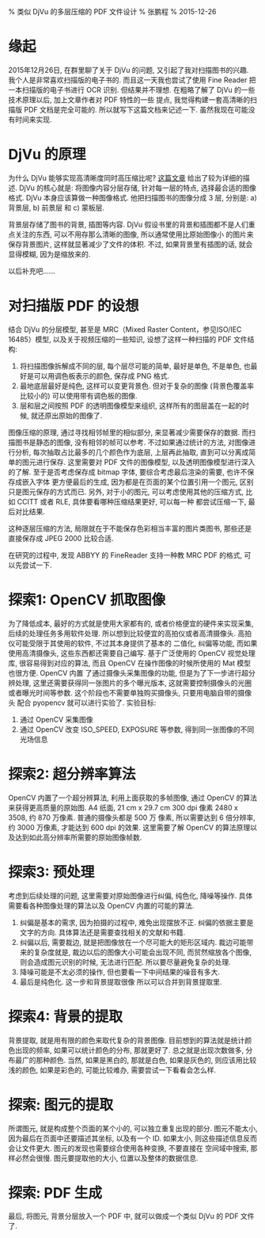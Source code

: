 % 类似 DjVu 的多层压缩的 PDF 文件设计
% 张鹏程
% 2015-12-26

# 缘起

2015年12月26日, 在群里聊了关于 DjVu 的问题, 又引起了我对扫描图书的兴趣. 我个人是非常喜欢扫描版的电子书的. 而且这一天我也尝试了使用 Fine Reader 把一本扫描版的电子书进行 OCR 识别. 但结果并不理想. 在粗略了解了 DjVu 的一些技术原理以后, 加上文章作者对 PDF 特性的一些
提点, 我觉得构建一套高清晰的扫描版 PDF 文档是完全可能的. 所以就写下这篇文档来记述一下. 虽然我现在可能没有时间来实现.

# DjVu 的原理

为什么 DjVu 能够实现高清晰度同时高压缩比呢? [这篇文章](http://www.cnblogs.com/stronghorse/p/4913393.html) 给出了较为详细的描述.
DjVu 的核心就是: 将图像内容分层存储, 针对每一层的特点, 选择最合适的图像格式. DjVu 本身应该算做一种图像格式. 他把扫描图书的图像分成 3 层, 分别是: a) 背景层, b) 前景层 和 c) 蒙板层.

背景层存储了图书的背景, 插图等内容. DjVu 假设书里的背景和插图都不是人们重点关注的东西, 可以不用存那么清晰的图像, 所以通常使用比原始图像小
的图片来保存背景图片, 这样就显著减少了文件的体积. 不过, 如果背景里有插图的话, 就会显得模糊, 因为是缩放来的.

以后补充吧......

# 对扫描版 PDF 的设想

结合 DjVu 的分层模型, 甚至是 MRC（Mixed Raster Content，参见ISO/IEC 16485）模型, 以及关于视频压缩的一些知识, 设想了这样一种扫描的 PDF 文件结构:

1. 将扫描图像拆解成不同的层, 每个层尽可能的简单, 最好是单色, 不是单色, 也最好是可以用调色板表示的颜色, 保存成 PNG 格式.
2. 最地底层最好是纯色, 这样可以变更背景色. 但对于复杂的图像 (背景色覆盖率比较小的) 可以使用带有调色板的图像.
3. 层和层之间按照 PDF 的透明图像模型来组织, 这样所有的图层盖在一起的时候, 就还原出原始的图像了.

图像压缩的原理, 通过寻找相邻帧里的相似部分, 来显著减少需要保存的数据. 而扫描图书是静态的图像, 没有相邻的帧可以参考. 不过如果通过统计的方法, 对图像进行分析, 每次抽取占比最多的几个颜色作为底层,
上层再此抽取, 直到可以分离成简单的图元进行保存. 这里需要对 PDF 文件的图像模型, 以及透明图像模型进行深入的了解. 至于是否考虑保存成 bitmap 字体, 要综合考虑最后渲染的需要, 也许不保存成嵌入字体
更方便最后的生成, 因为都是在页面的某个位置引用一个图元, 区别只是图元保存的方式而已. 另外, 对于小的图元, 可以考虑使用其他的压缩方式, 比如 CCITT 或者 RLE, 具体要看哪种压缩结果更好, 可以每一种
都尝试压缩一下, 最后对比结果.

这种逐层压缩的方法, 局限就在于不能保存色彩相当丰富的图片类图书, 那些还是直接保存成 JPEG 2000 比较合适.

在研究的过程中, 发现 ABBYY 的 FineReader 支持一种教 MRC PDF 的格式, 可以先尝试一下.

# 探索1: OpenCV 抓取图像

为了降低成本, 最好的方式就是使用大家都有的, 或者价格便宜的硬件来实现采集, 后续的处理任务多用软件处理. 所以想到比较便宜的高拍仪或者高清摄像头. 高拍仪可能受限于其使用的软件, 不过其本身提供了基本的
二值化, 纠偏等功能, 而如果使用高清摄像头, 这些东西都还需要自己编写. 基于广泛使用的 OpenCV 视觉处理库, 很容易得到对应的算法, 而且 OpenCV 在操作图像的时候所使用的 Mat 模型也很方便. OpenCV 内置
了通过摄像头采集图像的功能, 但是为了下一步进行超分辨处理, 这里还需要获得同一张图片的多个曝光版本, 这就需要控制摄像头的光圈或者曝光时间等参数. 这个阶段也不需要单独购买摄像头, 只要用电脑自带的摄像头
配合 pyopencv 就可以进行实验了. 实验目标:

1. 通过 OpenCV 采集图像
2. 通过 OpenCV 改变 ISO_SPEED, EXPOSURE 等参数, 得到同一张图像的不同光场信息

# 探索2: 超分辨率算法

OpenCV 内置了一个超分辨算法, 利用上面获取的多帧图像, 通过 OpenCV 的算法来获得更高质量的原始图. A4 纸面, 21 cm x 29.7 cm 300 dpi 像素 2480 x 3508, 约 870 万像素. 普通的摄像头都是 500 万
像素, 所以需要达到 6 倍分辨率, 约 3000 万像素, 才能达到 600 dpi 的效果. 这里需要了解 OpenCV 的算法原理以及达到如此高分辨率所需要的原始图像帧数.

# 探索3: 预处理

考虑到后续处理的问题, 这里需要对原始图像进行纠偏, 纯色化, 降噪等操作. 具体需要看各种图像处理的算法以及 OpenCV 内置的可能的算法.

1. 纠偏是基本的需求, 因为拍摄的过程中, 难免出现摆放不正. 纠偏的依据主要是文字的方向. 具体算法还是需要查找相关的文献和书籍.
2. 纠偏以后, 需要裁边, 就是把图像放在一个尽可能大的矩形区域内. 裁边可能带来的复杂度就是, 裁边以后的图像大小可能会出现不同, 而贸然缩放各个图像, 则会造成图元识别的时候, 无法进行匹配. 所以要尽量避免复杂的处理.
3. 降噪可能是不太必须的操作, 但也要看一下中间结果的噪音有多大.
4. 最后是纯色化. 这一步和背景提取很像 所以可以合并到背景提取里.

# 探索4: 背景的提取

背景提取, 就是用有限的颜色来取代复杂的背景图像. 目前想到的算法就是统计颜色出现的频率, 如果可以统计颜色的分布, 那就更好了. 总之就是出现次数做多, 分布最广的那种颜色. 当然, 如果是黑白的, 那就是白色, 如果是灰色的,
则应该用比较浅的颜色, 如果是彩色的, 可能比较难办, 需要尝试一下看看会怎么样.

# 探索: 图元的提取

所谓图元, 就是构成整个页面的某个小的, 可以独立重复出现的部分. 图元不能太小, 因为最后在页面中还要描述其坐标, 以及有一个 ID. 如果太小, 则这些描述信息反而会让文件更大. 图元的发现也需要综合使用各种变换, 不要直接在
空间域中搜索, 那样必然会很慢. 图元要提取他的大小, 位置以及整体的数据信息.

# 探索: PDF 生成

最后, 将图元, 背景分层放入一个 PDF 中, 就可以做成一个类似 DjVu 的 PDF 文件了. 



